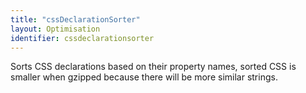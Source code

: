 ```yaml
---
title: "cssDeclarationSorter"
layout: Optimisation
identifier: cssdeclarationsorter
---
```


<!-- This file was automatically generated. -->


Sorts CSS declarations based on their property names, sorted CSS is smaller when gzipped because there will be more similar strings.